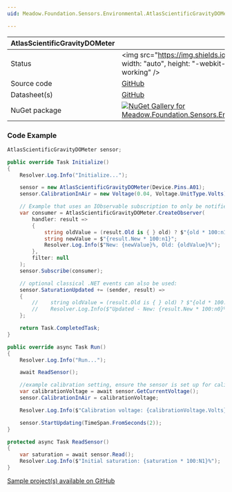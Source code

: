 ```yaml
---
uid: Meadow.Foundation.Sensors.Environmental.AtlasScientificGravityDOMeter

---
```


| AtlasScientificGravityDOMeter | |
|--------|--------|
| Status | <img src="https://img.shields.io/badge/Working-brightgreen" style={{ width: "auto", height: "-webkit-fill-available" }} alt="Status badge: working" /> |
| Source code | [GitHub](https://github.com/WildernessLabs/Meadow.Foundation/tree/main/Source/Meadow.Foundation.Peripherals/Sensors.Environmental.AtlasScientificGravityDOMeter) |
| Datasheet(s) | [GitHub](https://github.com/WildernessLabs/Meadow.Foundation/tree/main/Source/Meadow.Foundation.Peripherals/Sensors.Environmental.AtlasScientificGravityDOMeter/Datasheet) |
| NuGet package | <a href="https://www.nuget.org/packages/Meadow.Foundation.Sensors.Environmental.AtlasScientificGravityDOMeter/" target="_blank"><img src="https://img.shields.io/nuget/v/Meadow.Foundation.Sensors.Environmental.AtlasScientificGravityDOMeter.svg?label=Meadow.Foundation.Sensors.Environmental.AtlasScientificGravityDOMeter" alt="NuGet Gallery for Meadow.Foundation.Sensors.Environmental.AtlasScientificGravityDOMeter" /></a> |

### Code Example

```csharp
AtlasScientificGravityDOMeter sensor;

public override Task Initialize()
{
    Resolver.Log.Info("Initialize...");

    sensor = new AtlasScientificGravityDOMeter(Device.Pins.A01);
    sensor.CalibrationInAir = new Voltage(0.04, Voltage.UnitType.Volts);

    // Example that uses an IObservable subscription to only be notified when the saturation changes
    var consumer = AtlasScientificGravityDOMeter.CreateObserver(
        handler: result =>
        {
            string oldValue = (result.Old is { } old) ? $"{old * 100:n1}" : "n/a";
            string newValue = $"{result.New * 100:n1}";
            Resolver.Log.Info($"New: {newValue}%, Old: {oldValue}%");
        },
        filter: null
    );
    sensor.Subscribe(consumer);

    // optional classical .NET events can also be used:
    sensor.SaturationUpdated += (sender, result) =>
    {
        //    string oldValue = (result.Old is { } old) ? $"{old * 100:n0}%" : "n/a";
        //    Resolver.Log.Info($"Updated - New: {result.New * 100:n0}%, Old: {oldValue}");
    };

    return Task.CompletedTask;
}

public override async Task Run()
{
    Resolver.Log.Info("Run...");

    await ReadSensor();

    //example calibration setting, ensure the sensor is set up for calibration 
    var calibrationVoltage = await sensor.GetCurrentVoltage();
    sensor.CalibrationInAir = calibrationVoltage;

    Resolver.Log.Info($"Calibration voltage: {calibrationVoltage.Volts}V");

    sensor.StartUpdating(TimeSpan.FromSeconds(2));
}

protected async Task ReadSensor()
{
    var saturation = await sensor.Read();
    Resolver.Log.Info($"Initial saturation: {saturation * 100:N1}%");
}

```

[Sample project(s) available on GitHub](https://github.com/WildernessLabs/Meadow.Foundation/tree/main/Source/Meadow.Foundation.Peripherals/Sensors.Environmental.AtlasScientificGravityDOMeter/Samples/AtlasScientificGravityDOMeter_Sample)


